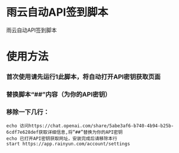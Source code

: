 # 雨云自动API签到脚本
雨云自动API签到脚本
# 使用方法
### 首次使用请先运行1此脚本，将自动打开API密钥获取页面
### 替换脚本“##”内容（为你的API密钥）
### 移除一下几行：
```
echo 访问https://chat.openai.com/share/5abe3af6-b740-4b94-b25b-6cdf7e628def获取详细信息,将“##”替换为你的API密钥
echo 已打开API密钥获取网址，安装完成后请移除本行
start https://app.rainyun.com/account/settings
```
